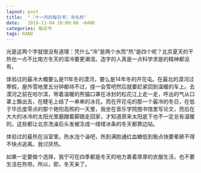 ```yaml
---
layout: post
title:  "〖十一月的每日书〗冷与热"
date:   2019-11-04 20:00:00 -0400
categories: 每日书
tags: RAND
---
```


光是这两个字就很没有道理：凭什么“冷”是两个水而“热”是四个呢？北京夏天的干热也一点不比南方冬天的湿冷要更潮湿。造字的人真是一点科学求是的精神都没有。

体验过的最冷大概要么是11年冬的漠河，要么是14年冬的开花屯。在最北的漠河过寒假，屋外雪地里五分钟都待不过，搓一会雪吧然后就要赶紧回到温暖的车上。去漠河之前在哈尔滨，带着温暖的熊猫口罩在冰封的松花江上走一走，呼出的气从口罩上飘出去，在睫毛上结了一串串的冰花。而在开花屯的那一个最冷的冬日，在低于华氏度零点的那个艳阳高照的一天里，我坐在音乐学院图书馆里写论文，而后在大大的冰冷的太阳光里磨蹭着脚跟走回家，才知道原来太阳底下也不一定总有温暖的。这些都让北京洗澡后头发被冻成一缕缕冰条的冬天都靠边站。

体验过的最热在浴室里。热水泡个澡吧，热到满脸通红血糖低到极点快要晕厥不得不快点逃离。我讨厌热。

如果一定要做个选择，我宁可在四季都是冬天的地方裹着厚厚的衣服生活，也不要生活在热带。所以，耶，冬天来了。